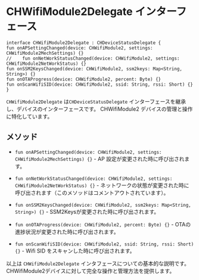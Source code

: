 
# CHWifiModule2Delegate インターフェース

```
interface CHWifiModule2Delegate : CHDeviceStatusDelegate {
fun onAPSettingChanged(device: CHWifiModule2, settings: CHWifiModule2MechSettings) {}
//    fun onNetWorkStatusChanged(device: CHWifiModule2, settings: CHWifiModule2NetWorkStatus) {}
fun onSSM2KeysChanged(device: CHWifiModule2, ssm2keys: Map<String, String>) {}
fun onOTAProgress(device: CHWifiModule2, percent: Byte) {}
fun onScanWifiSID(device: CHWifiModule2, ssid: String, rssi: Short) {}
}
```
`CHWifiModule2Delegate` は`CHDeviceStatusDelegate` インターフェースを継承し、デバイスのインターフェースです。 CHWifiModule2 デバイスの管理と操作に特化しています。

## メソッド

- `fun onAPSettingChanged(device: CHWifiModule2, settings: CHWifiModule2MechSettings) {}` -  AP 設定が変更された時に呼び出されます。

- `fun onNetWorkStatusChanged(device: CHWifiModule2, settings: CHWifiModule2NetWorkStatus) {}` - ネットワークの状態が変更された時に呼び出されます（このメソッドはコメントアウトされています）。

- `fun onSSM2KeysChanged(device: CHWifiModule2, ssm2keys: Map<String, String>) {}` - SSM2Keysが変更された時に呼び出されます。

- `fun onOTAProgress(device: CHWifiModule2, percent: Byte) {}` - OTAの進捗状況が変更された時に呼び出されます。

- `fun onScanWifiSID(device: CHWifiModule2, ssid: String, rssi: Short) {}` - Wifi SID をスキャンした時に呼び出されます。

以上は `CHWifiModule2Delegate` インタフェースについての基本的な説明です。CHWifiModule2デバイスに対して完全な操作と管理方法を提供します。
